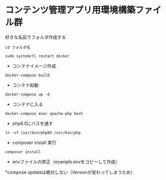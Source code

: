 # コンテンツ管理アプリ用環境構築ファイル群

好きな名前でフォルダ作成する

`cd フォルダ名`

`sudo systemctl restart docker`

- コンテナイメージ作成

`docker-compose build`

- コンテナ起動

`docker-compose up -d`

- コンテナに入る

`docker-compose exec apache-php bash`

- php8.0にパスを通す

`ln -sf /usr/bin/php80 /usr/bin/php`

- composer install 実行

`composer install`

- envファイルの修正（example.envをコピーして作成）

*compose updateは絶対しない（Versionが変わってしまうため）
